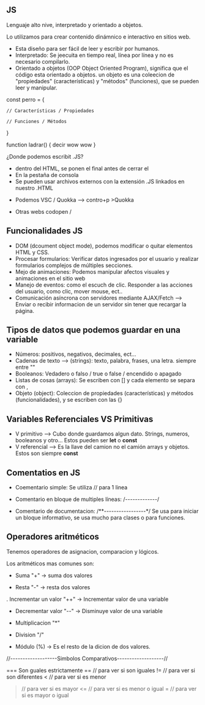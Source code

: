 ## JS

Lenguaje alto nive, interpretado y orientado a objetos.

Lo utilizamos para crear contenido dinámnico e interactivo en sitios web.

- Esta diseño para ser fácil de leer y escribir por humanos.
- Interpretado: Se jeecuita en tiempo real, línea por línea y no es necesario compilarlo.
- Orientado a objetos (OOP Object Oriented Program), significa que el código esta orientado a objetos. un objeto es una coleecion de "propiedades" (características) y "métodos" (funciones), que se pueden leer y manipular.

const perro = {

    // Características / Propiedades

    // Funciones / Métodos
}

function  ladrar() {
    decir wow wow
}

¿Donde podemos escribit .JS?

- <script> .JS </script> dentro del HTML, se ponen el final antes de cerrar el <body>
- En la pestaña de consola
- Se pueden usar archivos externos con la extensión .JS linkados en nuestro .HTML
<script> src="./js/miarchivo.js"></script>

-  Podemos VSC / Quokka --> contro+p >Quokka

- Otras webs codopen / 

## Funcionalidades JS

- DOM (dcoument object mode), podemos modificar o quitar elementos HTML y CSS.
- Procesar formularios: Verificar datos ingresados por el usuario y realizar formularios complejos de múltiples secciones.
- Mejo de animaciones: Podemos manipular afectos visuales y animaciones en el sitio web
- Manejo de eventos: como el escuch de clic. Responder a las acciones del usuario, como clic, mover mouse, ect..
- Comunicación asíncrona con servidores mediante AJAX/Fetch --> Enviar o recibir informacion de un servidor sin tener que recargar la página. 


## Tipos de datos que podemos guardar en una variable

- Números: positivos, negativos, decimales, ect...
- Cadenas de texto --> (strings): texto, palabra, frases, una letra. siempre entre ""
- Booleanos: Vedadero o falso / true o false / encendido o apagado
- Listas de cosas (arrays): Se escriben con  [] y cada elemento se separa con ,
- Objeto (object): Coleccion de propiedades (características) y métodos (funcionalidades), y se escriben con las {}

## Variables Referenciales VS Primitivas

- V primitivo --> Cubo donde guardamos algun dato. Strings, numeros, booleanos y otro... Estos pueden ser **let** o **const**
- V referencial --> Es la llave del camion no el camión arrays y objetos. Estos son siempre **const**

## Comentatios en JS

- Coementario simple: Se utiliza // para 1 linea
- Comentario en bloque de multiples líneas: /*-------------*/

- Comentario de documentacion: /**-----------------*/
Se usa para iniciar un bloque informativo, se usa mucho para clases o para funciones.

## Operadores aritméticos 

Tenemos operadores de asignacion, comparacion y lógicos.

Los aritméticos mas comunes son:

- Suma "+" -> suma dos valores

- Resta "-" -> resta dos valores

. Incrementar un valor "++" -> Incrementar valor de una variable

- Decrementar valor "--" -> Disminuye valor de una variable

- Multiplicacion "*"

- Division "/"

- Módulo (%) -> Es el resto de la dicion de dos valores. 

//-------------------Simbolos Comparativos-------------------//

=== Son guales estrictamente
== // para ver si son iguales
!= // para ver si son diferentes
< // para ver si es menor
> // para ver si es mayor
<= // para ver si es menor o igual
>= // para ver si es mayor o igual







